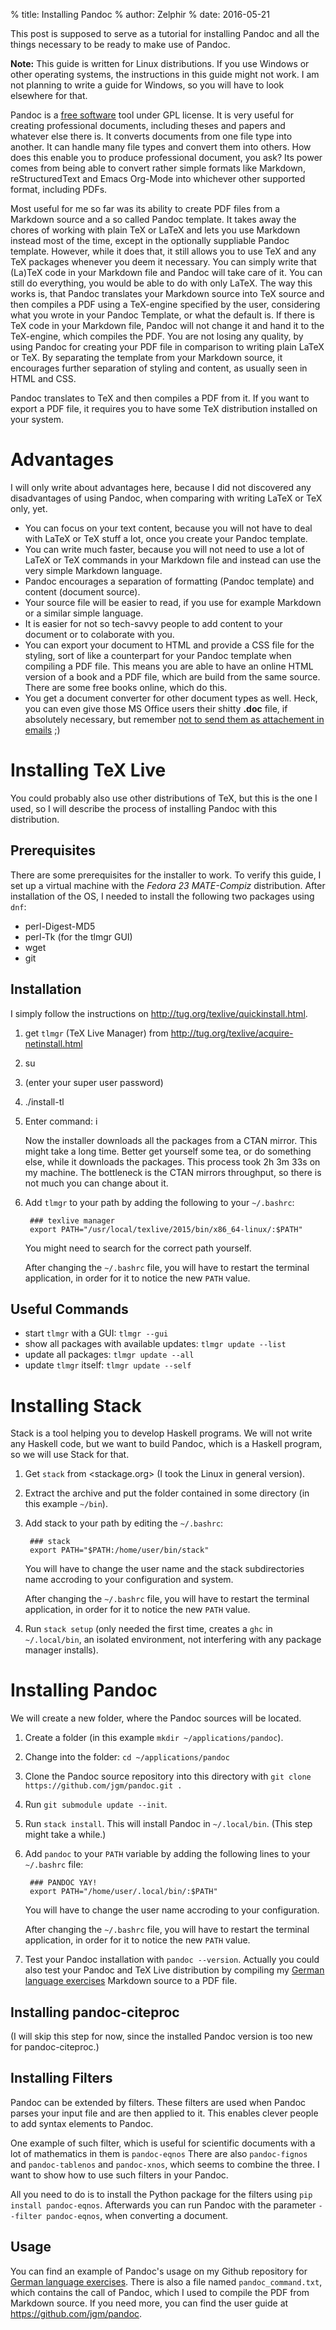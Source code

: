 % title: Installing Pandoc
% author: Zelphir
% date: 2016-05-21

This post is supposed to serve as a tutorial for installing Pandoc and all the things necessary to be ready to make use of Pandoc.

**Note:** This guide is written for Linux distributions. If you use Windows or other operating systems, the instructions in this guide might not work. I am not planning to write a guide for Windows, so you will have to look elsewhere for that.

Pandoc is a [free software](https://en.wikipedia.org/wiki/Free_software) tool under GPL license. It is very useful for creating professional documents, including theses and papers and whatever else there is. It converts documents from one file type into another. It can handle many file types and convert them into others. How does this enable you to produce professional document, you ask? Its power comes from being able to convert rather simple formats like Markdown, reStructuredText and Emacs Org-Mode into whichever other supported format, including PDFs.

Most useful for me so far was its ability to create PDF files from a Markdown source and a so called Pandoc template. It takes away the chores of working with plain TeX or LaTeX and lets you use Markdown instead most of the time, except in the optionally suppliable Pandoc template. However, while it does that, it still allows you to use TeX and any TeX packages whenever you deem it necessary. You can simply write that (La)TeX code in your Markdown file and Pandoc will take care of it. You can still do everything, you would be able to do with only LaTeX. The way this works is, that Pandoc translates your Markdown source into TeX source and then compiles a PDF using a TeX-engine specified by the user, considering what you wrote in your Pandoc Template, or what the default is. If there is TeX code in your Markdown file, Pandoc will not change it and hand it to the TeX-engine, which compiles the PDF. You are not losing any quality, by using Pandoc for creating your PDF file in comparison to writing plain LaTeX or TeX. By separating the template from your Markdown source, it encourages further separation of styling and content, as usually seen in HTML and CSS.

Pandoc translates to TeX and then compiles a PDF from it. If you want to export a PDF file, it requires you to have some TeX distribution installed on your system.

# Advantages

I will only write about advantages here, because I did not discovered any disadvantages of using Pandoc, when comparing with writing LaTeX or TeX only, yet.

* You can focus on your text content, because you will not have to deal with LaTeX or TeX stuff a lot, once you create your Pandoc template.
* You can write much faster, because you will not need to use a lot of LaTeX or TeX commands in your Markdown file and instead can use the very simple Markdown language.
* Pandoc encourages a separation of formatting (Pandoc template) and content (document source).
* Your source file will be easier to read, if you use for example Markdown or a similar simple language.
* It is easier for not so tech-savvy people to add content to your document or to colaborate with you.
* You can export your document to HTML and provide a CSS file for the styling, sort of like a counterpart for your Pandoc template when compiling a PDF file. This means you are able to have an online HTML version of a book and a PDF file, which are build from the same source. There are some free books online, which do this.
* You get a document converter for other document types as well. Heck, you can even give those MS Office users their shitty **.doc** file, if absolutely necessary, but remember [not to send them as attachement in emails](https://www.gnu.org/philosophy/po/no-word-attachments.ru-en.html) ;)

# Installing TeX Live

You could probably also use other distributions of TeX, but this is the one I used, so I will describe the process of installing Pandoc with this distribution.

## Prerequisites

There are some prerequisites for the installer to work. To verify this guide, I set up a virtual machine with the _Fedora 23 MATE-Compiz_ distribution. After installation of the OS, I needed to install the following two packages using `dnf`:

* perl-Digest-MD5
* perl-Tk (for the tlmgr GUI)
* wget
* git

## Installation

I simply follow the instructions on <http://tug.org/texlive/quickinstall.html>.

1. get `tlmgr` (TeX Live Manager) from <http://tug.org/texlive/acquire-netinstall.html>
2. su
3. (enter your super user password)
4. ./install-tl
5. Enter command: i

	Now the installer downloads all the packages from a CTAN mirror. This might take a long time. Better get yourself some tea, or do something else, while it downloads the packages. This process took 2h 3m 33s on my machine. The bottleneck is the CTAN mirrors throughput, so there is not much you can change about it.

6. Add `tlmgr` to your path by adding the following to your `~/.bashrc`:

		### texlive manager
		export PATH="/usr/local/texlive/2015/bin/x86_64-linux/:$PATH"

	You might need to search for the correct path yourself.

	After changing the `~/.bashrc` file, you will have to restart the terminal application, in order for it to notice the new `PATH` value.

## Useful Commands

* start `tlmgr` with a GUI: `tlmgr --gui`
* show all packages with available updates: `tlmgr update --list`
* update all packages: `tlmgr update --all`
* update `tlmgr` itself: `tlmgr update --self`

# Installing Stack

Stack is a tool helping you to develop Haskell programs. We will not write any Haskell code, but we want to build Pandoc, which is a Haskell program, so we will use Stack for that.

1. Get `stack` from <stackage.org> (I took the Linux in general version).
2. Extract the archive and put the folder contained in some directory (in this example `~/bin`).
3. Add stack to your path by editing the `~/.bashrc`:

		### stack
		export PATH="$PATH:/home/user/bin/stack"

	You will have to change the user name and the stack subdirectories name accroding to your configuration and system.

	After changing the `~/.bashrc` file, you will have to restart the terminal application, in order for it to notice the new `PATH` value.

4. Run `stack setup` (only needed the first time, creates a `ghc` in `~/.local/bin`, an isolated environment, not interfering with any package manager installs).

# Installing Pandoc

We will create a new folder, where the Pandoc sources will be located.

1. Create a folder (in this example `mkdir ~/applications/pandoc`).
2. Change into the folder: `cd ~/applications/pandoc`
3. Clone the Pandoc source repository into this directory with `git clone https://github.com/jgm/pandoc.git .`
4. Run `git submodule update --init`.
5. Run `stack install`. This will install Pandoc in `~/.local/bin`. (This step might take a while.)
6. Add `pandoc` to your `PATH` variable by adding the following lines to your `~/.bashrc` file:

		### PANDOC YAY!
		export PATH="/home/user/.local/bin/:$PATH"

	You will have to change the user name accroding to your configuration.

	After changing the `~/.bashrc` file, you will have to restart the terminal application, in order for it to notice the new `PATH` value.

7. Test your Pandoc installation with `pandoc --version`. Actually you could also test your Pandoc and TeX Live distribution by compiling my [German language exercises](https://github.com/ZelphirKaltstahl/german-exercises) Markdown source to a PDF file.

## Installing pandoc-citeproc

(I will skip this step for now, since the installed Pandoc version is too new for pandoc-citeproc.)

## Installing Filters

Pandoc can be extended by filters. These filters are used when Pandoc parses your input file and are then applied to it. This enables clever people to add syntax elements to Pandoc.

One example of such filter, which is useful for scientific documents with a lot of mathematics in them is `pandoc-eqnos` There are also `pandoc-fignos` and `pandoc-tablenos` and `pandoc-xnos`, which seems to combine the three. I want to show how to use such filters in your Pandoc.

All you need to do is to install the Python package for the filters using `pip install pandoc-eqnos`. Afterwards you can run Pandoc with the parameter `--filter pandoc-eqnos`, when converting a document.

## Usage

You can find an example of Pandoc's usage on my Github repository for [German language exercises](https://github.com/ZelphirKaltstahl/german-exercises). There is also a file named `pandoc_command.txt`, which contains the call of Pandoc, which I used to compile the PDF from Markdown source. If you need more, you can find the user guide at <https://github.com/jgm/pandoc>.
